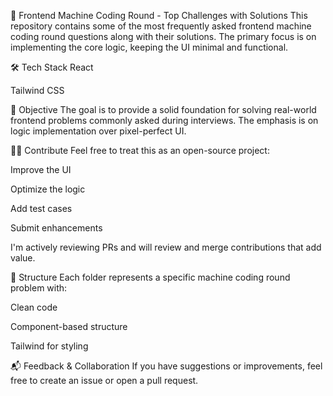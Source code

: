 🚀 Frontend Machine Coding Round - Top Challenges with Solutions
This repository contains some of the most frequently asked frontend machine coding round questions along with their solutions. The primary focus is on implementing the core logic, keeping the UI minimal and functional.

🛠 Tech Stack
React

Tailwind CSS

🎯 Objective
The goal is to provide a solid foundation for solving real-world frontend problems commonly asked during interviews. The emphasis is on logic implementation over pixel-perfect UI.

👨‍💻 Contribute
Feel free to treat this as an open-source project:

Improve the UI

Optimize the logic

Add test cases

Submit enhancements

I'm actively reviewing PRs and will review and merge contributions that add value.

📁 Structure
Each folder represents a specific machine coding round problem with:

Clean code

Component-based structure

Tailwind for styling

📬 Feedback & Collaboration
If you have suggestions or improvements, feel free to create an issue or open a pull request.